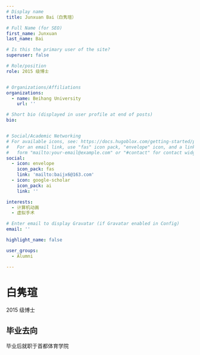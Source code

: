 ```yaml
---
# Display name
title: Junxuan Bai（白隽瑄）

# Full Name (for SEO)
first_name: Junxuan
last_name: Bai

# Is this the primary user of the site?
superuser: false

# Role/position
role: 2015 级博士


# Organizations/Affiliations
organizations:
  - name: Beihang University
    url: ''

# Short bio (displayed in user profile at end of posts)
bio: 


# Social/Academic Networking
# For available icons, see: https://docs.hugoblox.com/getting-started/page-builder/#icons
#   For an email link, use "fas" icon pack, "envelope" icon, and a link in the
#   form "mailto:your-email@example.com" or "#contact" for contact widget.
social: 
  - icon: envelope
    icon_pack: fas
    link: 'mailto:baijx6@163.com'
  - icon: google-scholar
    icon_pack: ai
    link: ''

interests:
  - 计算机动画
  - 虚拟手术

# Enter email to display Gravatar (if Gravatar enabled in Config)
email: ''

highlight_name: false

user_groups: 
  - Alumni

---
```


# 白隽瑄

2015 级博士


## 毕业去向
毕业后就职于首都体育学院

